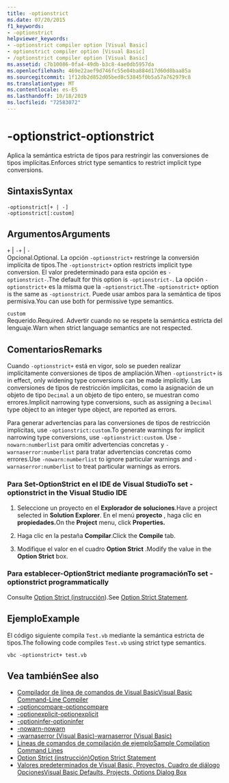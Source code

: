 ```yaml
---
title: -optionstrict
ms.date: 07/20/2015
f1_keywords:
- -optionstrict
helpviewer_keywords:
- -optionstrict compiler option [Visual Basic]
- optionstrict compiler option [Visual Basic]
- /optionstrict compiler option [Visual Basic]
ms.assetid: c7b10086-0fa4-49db-b3c8-4ae0db5957da
ms.openlocfilehash: 469e22aef9d746fc55e04ba884d17d60d8baa85a
ms.sourcegitcommit: 1f12db2d852d05bed8c53845f0b5a57a762979c8
ms.translationtype: MT
ms.contentlocale: es-ES
ms.lasthandoff: 10/18/2019
ms.locfileid: "72583072"
---
```

# <a name="-optionstrict"></a><span data-ttu-id="a3b12-102">-optionstrict</span><span class="sxs-lookup"><span data-stu-id="a3b12-102">-optionstrict</span></span>

<span data-ttu-id="a3b12-103">Aplica la semántica estricta de tipos para restringir las conversiones de tipos implícitas.</span><span class="sxs-lookup"><span data-stu-id="a3b12-103">Enforces strict type semantics to restrict implicit type conversions.</span></span>

## <a name="syntax"></a><span data-ttu-id="a3b12-104">Sintaxis</span><span class="sxs-lookup"><span data-stu-id="a3b12-104">Syntax</span></span>

```console
-optionstrict[+ | -]
-optionstrict[:custom]
```

## <a name="arguments"></a><span data-ttu-id="a3b12-105">Argumentos</span><span class="sxs-lookup"><span data-stu-id="a3b12-105">Arguments</span></span>

<span data-ttu-id="a3b12-106">`+` &#124; `-`</span><span class="sxs-lookup"><span data-stu-id="a3b12-106">`+` &#124; `-`</span></span>  
<span data-ttu-id="a3b12-107">Opcional.</span><span class="sxs-lookup"><span data-stu-id="a3b12-107">Optional.</span></span> <span data-ttu-id="a3b12-108">La opción `-optionstrict+` restringe la conversión implícita de tipos.</span><span class="sxs-lookup"><span data-stu-id="a3b12-108">The `-optionstrict+` option restricts implicit type conversion.</span></span> <span data-ttu-id="a3b12-109">El valor predeterminado para esta opción es `-optionstrict-`.</span><span class="sxs-lookup"><span data-stu-id="a3b12-109">The default for this option is `-optionstrict-`.</span></span> <span data-ttu-id="a3b12-110">La opción `-optionstrict+` es la misma que la `-optionstrict`.</span><span class="sxs-lookup"><span data-stu-id="a3b12-110">The `-optionstrict+` option is the same as `-optionstrict`.</span></span> <span data-ttu-id="a3b12-111">Puede usar ambos para la semántica de tipos permisiva.</span><span class="sxs-lookup"><span data-stu-id="a3b12-111">You can use both for permissive type semantics.</span></span>

`custom`  
<span data-ttu-id="a3b12-112">Requerido.</span><span class="sxs-lookup"><span data-stu-id="a3b12-112">Required.</span></span> <span data-ttu-id="a3b12-113">Advertir cuando no se respete la semántica estricta del lenguaje.</span><span class="sxs-lookup"><span data-stu-id="a3b12-113">Warn when strict language semantics are not respected.</span></span>

## <a name="remarks"></a><span data-ttu-id="a3b12-114">Comentarios</span><span class="sxs-lookup"><span data-stu-id="a3b12-114">Remarks</span></span>

<span data-ttu-id="a3b12-115">Cuando `-optionstrict+` está en vigor, solo se pueden realizar implícitamente conversiones de tipos de ampliación.</span><span class="sxs-lookup"><span data-stu-id="a3b12-115">When `-optionstrict+` is in effect, only widening type conversions can be made implicitly.</span></span> <span data-ttu-id="a3b12-116">Las conversiones de tipos de restricción implícitas, como la asignación de un objeto de tipo `Decimal` a un objeto de tipo entero, se muestran como errores.</span><span class="sxs-lookup"><span data-stu-id="a3b12-116">Implicit narrowing type conversions, such as assigning a `Decimal` type object to an integer type object, are reported as errors.</span></span>

<span data-ttu-id="a3b12-117">Para generar advertencias para las conversiones de tipos de restricción implícitas, use `-optionstrict:custom`.</span><span class="sxs-lookup"><span data-stu-id="a3b12-117">To generate warnings for implicit narrowing type conversions, use `-optionstrict:custom`.</span></span> <span data-ttu-id="a3b12-118">Use `-nowarn:numberlist` para omitir advertencias concretas y `-warnaserror:numberlist` para tratar advertencias concretas como errores.</span><span class="sxs-lookup"><span data-stu-id="a3b12-118">Use `-nowarn:numberlist` to ignore particular warnings and `-warnaserror:numberlist` to treat particular warnings as errors.</span></span>

### <a name="to-set--optionstrict-in-the-visual-studio-ide"></a><span data-ttu-id="a3b12-119">Para Set-OptionStrict en el IDE de Visual Studio</span><span class="sxs-lookup"><span data-stu-id="a3b12-119">To set -optionstrict in the Visual Studio IDE</span></span>

1. <span data-ttu-id="a3b12-120">Seleccione un proyecto en el **Explorador de soluciones**.</span><span class="sxs-lookup"><span data-stu-id="a3b12-120">Have a project selected in **Solution Explorer**.</span></span> <span data-ttu-id="a3b12-121">En el menú **proyecto** , haga clic en **propiedades.**</span><span class="sxs-lookup"><span data-stu-id="a3b12-121">On the **Project** menu, click **Properties.**</span></span>

2. <span data-ttu-id="a3b12-122">Haga clic en la pestaña **Compilar**.</span><span class="sxs-lookup"><span data-stu-id="a3b12-122">Click the **Compile** tab.</span></span>

3. <span data-ttu-id="a3b12-123">Modifique el valor en el cuadro **Option Strict** .</span><span class="sxs-lookup"><span data-stu-id="a3b12-123">Modify the value in the **Option Strict** box.</span></span>

### <a name="to-set--optionstrict-programmatically"></a><span data-ttu-id="a3b12-124">Para establecer-OptionStrict mediante programación</span><span class="sxs-lookup"><span data-stu-id="a3b12-124">To set -optionstrict programmatically</span></span>

<span data-ttu-id="a3b12-125">Consulte [Option Strict (instrucción](../../../visual-basic/language-reference/statements/option-strict-statement.md)).</span><span class="sxs-lookup"><span data-stu-id="a3b12-125">See [Option Strict Statement](../../../visual-basic/language-reference/statements/option-strict-statement.md).</span></span>

## <a name="example"></a><span data-ttu-id="a3b12-126">Ejemplo</span><span class="sxs-lookup"><span data-stu-id="a3b12-126">Example</span></span>

<span data-ttu-id="a3b12-127">El código siguiente compila `Test.vb` mediante la semántica estricta de tipos.</span><span class="sxs-lookup"><span data-stu-id="a3b12-127">The following code compiles `Test.vb` using strict type semantics.</span></span>

```console
vbc -optionstrict+ test.vb
```

## <a name="see-also"></a><span data-ttu-id="a3b12-128">Vea también</span><span class="sxs-lookup"><span data-stu-id="a3b12-128">See also</span></span>

- [<span data-ttu-id="a3b12-129">Compilador de línea de comandos de Visual Basic</span><span class="sxs-lookup"><span data-stu-id="a3b12-129">Visual Basic Command-Line Compiler</span></span>](../../../visual-basic/reference/command-line-compiler/index.md)
- [<span data-ttu-id="a3b12-130">-optioncompare</span><span class="sxs-lookup"><span data-stu-id="a3b12-130">-optioncompare</span></span>](../../../visual-basic/reference/command-line-compiler/optioncompare.md)
- [<span data-ttu-id="a3b12-131">-optionexplicit</span><span class="sxs-lookup"><span data-stu-id="a3b12-131">-optionexplicit</span></span>](../../../visual-basic/reference/command-line-compiler/optionexplicit.md)
- [<span data-ttu-id="a3b12-132">-optioninfer</span><span class="sxs-lookup"><span data-stu-id="a3b12-132">-optioninfer</span></span>](../../../visual-basic/reference/command-line-compiler/optioninfer.md)
- [<span data-ttu-id="a3b12-133">-nowarn</span><span class="sxs-lookup"><span data-stu-id="a3b12-133">-nowarn</span></span>](../../../visual-basic/reference/command-line-compiler/nowarn.md)
- [<span data-ttu-id="a3b12-134">-warnaserror (Visual Basic)</span><span class="sxs-lookup"><span data-stu-id="a3b12-134">-warnaserror (Visual Basic)</span></span>](../../../visual-basic/reference/command-line-compiler/warnaserror.md)
- [<span data-ttu-id="a3b12-135">Líneas de comandos de compilación de ejemplo</span><span class="sxs-lookup"><span data-stu-id="a3b12-135">Sample Compilation Command Lines</span></span>](../../../visual-basic/reference/command-line-compiler/sample-compilation-command-lines.md)
- [<span data-ttu-id="a3b12-136">Option Strict (instrucción)</span><span class="sxs-lookup"><span data-stu-id="a3b12-136">Option Strict Statement</span></span>](../../../visual-basic/language-reference/statements/option-strict-statement.md)
- [<span data-ttu-id="a3b12-137">Valores predeterminados de Visual Basic, Proyectos, Cuadro de diálogo Opciones</span><span class="sxs-lookup"><span data-stu-id="a3b12-137">Visual Basic Defaults, Projects, Options Dialog Box</span></span>](/visualstudio/ide/reference/visual-basic-defaults-projects-options-dialog-box)
